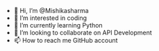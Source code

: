 - 👋 Hi, I’m @Mishikasharma
- 👀 I’m interested in coding
- 🌱 I’m currently learning Python
- 💞️ I’m looking to collaborate on API Development
- 📫 How to reach me GitHub account

<!---
Mishikasharma/Mishikasharma is a ✨ special ✨ repository because its `README.md` (this file) appears on your GitHub profile.
You can click the Preview link to take a look at your changes.
--->
